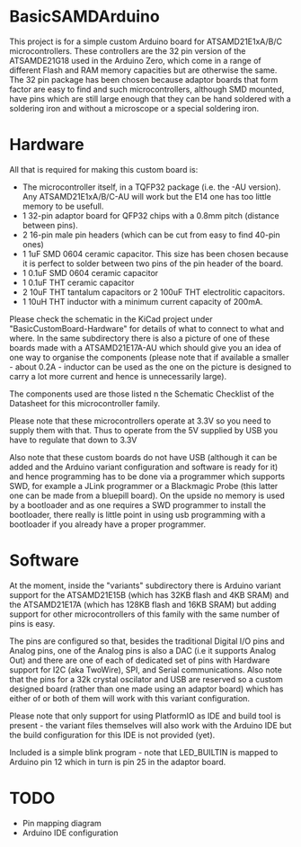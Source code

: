 # BasicSAMDArduino
This project is for a simple custom Arduino board for ATSAMD21E1xA/B/C microcontrollers. These controllers are the 32 pin version of the
ATSAMDE21G18 used in the Arduino Zero, which come in a range of different Flash and RAM memory capacities but are otherwise the same. The 32 pin package has been 
chosen because adaptor boards that form factor are easy to find and such microcontrollers, although SMD mounted, have pins which are still large enough that they can
be hand soldered with a soldering iron and without a microscope or a special soldering iron.

# Hardware
All that is required for making this custom board is:
* The microcontroller itself, in a TQFP32 package (i.e. the -AU version). Any ATSAMD21E1xA/B/C-AU will work but the E14 one has too little memory to be usefull.
* 1 32-pin adaptor board for QFP32 chips with a 0.8mm pitch (distance between pins).
* 2 16-pin male pin headers (which can be cut from easy to find 40-pin ones)
* 1 1uF SMD 0604 ceramic capacitor. This size has been chosen because it is perfect to solder between two pins of the pin header of the board.
* 1 0.1uF SMD 0604 ceramic capacitor
* 1 0.1uF THT ceramic capacitor
* 2 10uF THT tantalum capacitors or 2 100uF THT electrolitic capacitors.
* 1 10uH THT inductor with a minimum current capacity of 200mA.

Please check the schematic in the KiCad project under "BasicCustomBoard-Hardware" for details of what to connect to what and where. In the same subdirectory there is also a picture of one of these boards made with a ATSAMD21E17A-AU which should give you an idea of one way to organise the components (please note that if available a smaller - about 0.2A - inductor can be used as the one on the picture is designed to carry a lot more current and hence is unnecessarily large).

The components used are those listed n the Schematic Checklist of the Datasheet for this microcontroller family.

Please note that these microcontrollers operate at 3.3V so you need to supply them with that. Thus to operate from the 5V supplied by USB you have to regulate that down to 3.3V

Also note that these custom boards do not have USB (although it can be added and the Arduino variant configuration and software is ready for it) and hence programming has to be done via a programmer which supports SWD, for example a JLink programmer or a Blackmagic Probe (this latter one can be made from a bluepill board). On the upside no memory is used by a bootloader and as one requires a SWD programmer to install the bootloader, there really is little point in using usb programming with a bootloader if you already have a proper programmer. 

# Software
At the moment, inside the "variants" subdirectory there is Arduino variant support for the ATSAMD21E15B (which has 32KB flash and 4KB SRAM) and the ATSAMD21E17A (which has 128KB flash and 16KB SRAM) but adding support for other microcontrollers of this family with the same number of pins is easy.

The pins are configured so that, besides the traditional Digital I/O pins and Analog pins, one of the Analog pins is also a DAC (i.e it supports Analog Out) and there are one of each of dedicated set of pins with Hardware support for I2C (aka TwoWire), SPI, and Serial communications. Also note that the pins for a 32k crystal oscilator and USB are reserved so a custom designed board (rather than one made using an adaptor board) which has either of or both of them will work with this variant configuration.

Please note that only support for using PlatformIO as IDE and build tool is present - the variant files themselves will also work with the Arduino IDE but the build configuration for this IDE is not provided (yet).

Included is a simple blink program - note that LED_BUILTIN is mapped to Arduino pin 12 which in turn is pin 25 in the adaptor board.

# TODO
* Pin mapping diagram
* Arduino IDE configuration 


